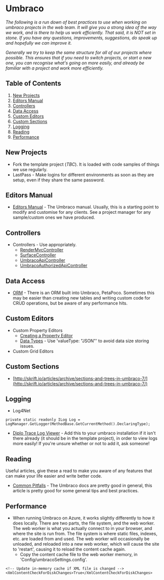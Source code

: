 # Umbraco

*The following is a run down of best practices to use when working on umbraco projects in the web team. It will give you a strong idea of the way we work, and is there to help us work efficiently. That said, it is NOT set in stone. If you have any questions, improvements, suggestions, do speak up and hopefully we can improve it.*

*Generally we try to keep the same structure for all of our projects where possible. This ensures that if you need to switch projects, or start a new one, you can recognise what's going on more easily, and already be familiar with a project and work more efficiently.*

## Table of Contents

1. [New Projects](#new-projects)
2. [Editors Manual](#editors-manual)
3. [Controllers](#controllers)
4. [Data Access](#data-access)
5. [Custom Editors](#custom-editors)
6. [Custom Sections](#custom-sections)
7. [Logging](#logging)
8. [Reading](#reading)
9. [Performance](#performance)

## New Projects

* Fork the template project (*TBC*). It is loaded with code samples of things we use regularly.
* LastPass - Make logins for different environments as soon as they are setup, even if they share the same password.

## Editors Manual

* [Editors Manual](https://our.umbraco.org/projects/website-utilities/umbraco-7-editors-manual/) - The Umbraco manual. Usually, this is a starting point to modify and customise for any clients. See a project manager for any sample/custom ones we have produced.

## Controllers

* Controllers - Use appropriately.
    * [RenderMvcController](https://our.umbraco.org/documentation/reference/routing/custom-controllers)
    * [SurfaceController](https://our.umbraco.org/documentation/reference/routing/surface-controllers)
    * [UmbracoApiController](https://our.umbraco.org/documentation/reference/routing/WebApi/)
    * [UmbracoAuthorizedApiController](https://our.umbraco.org/documentation/reference/routing/Authorized/)

## Data Access

* [ORM](http://www.toptensoftware.com/petapoco/) - There is an ORM built into Umbraco, PetaPoco. Sometimes this may be easier than creating new tables and writing custom code for CRUD operations, but be aware of any performance hits.

## Custom Editors

* Custom Property Editors
    * [Creating a Property Editor](https://our.umbraco.org/documentation/tutorials/Creating-a-Property-Editor/)
    * [Data Types](https://our.umbraco.org/forum/developers/extending-umbraco/46183-Creating-a-property-editor-in-Umbraco-7) - Use 'valueType: "JSON"' to avoid data size storing issues.
* Custom Grid Editors

## Custom Sections

* [http://skrift.io/articles/archive/sections-and-trees-in-umbraco-7/](http://skrift.io/articles/archive/sections-and-trees-in-umbraco-7/)

## Logging

* Log4Net

```
private static readonly ILog Log = LogManager.GetLogger(MethodBase.GetCurrentMethod().DeclaringType);
```

* [Diplo Trace Log Viewer](https://our.umbraco.org/projects/developer-tools/diplo-trace-log-viewer/) - Add this to your umbraco installation if it isn't there already (it should be in the template project), in order to view logs more easily! If you're unsure whether or not to add it, ask someone!

## Reading

Useful articles, give these a read to make you aware of any features that can make your life easier and write better code.

* [Common Pitfalls](https://our.umbraco.org/documentation/Reference/Common-Pitfalls/) - The Umbraco docs are pretty good in general, this article is pretty good for some general tips and best practices.

## Performance

* When running Umbraco on Azure, it works slightly differently to how it does locally. There are two parts, the file system, and the web worker. The web worker is what you actually connect to in your browser, and where the site is run from. The file system is where static files, indexes, etc. are loaded from and used. The web worker will occasionally be unloaded, and reloaded into a new web worker, which will cause the site to 'restart', causing it to reload the content cache again.
    * Copy the content cache file to the web worker memory, in 'Config/umbracoSettings.config'.
```
<!-- Update in-memory cache if XML file is changed -->
<XmlContentCheckForDiskChanges>True</XmlContentCheckForDiskChanges>
```
